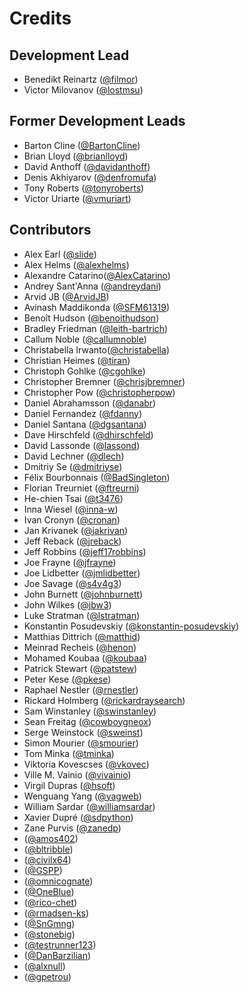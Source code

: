 # Credits

## Development Lead

-   Benedikt Reinartz ([@filmor](https://github.com/filmor))
-   Victor Milovanov ([@lostmsu](https://github.com/lostmsu))

## Former Development Leads
-   Barton Cline ([@BartonCline](https://github.com/BartonCline))
-   Brian Lloyd ([@brianlloyd](https://github.com/brianlloyd))
-   David Anthoff ([@davidanthoff](https://github.com/davidanthoff))
-   Denis Akhiyarov ([@denfromufa](https://github.com/denfromufa))
-   Tony Roberts ([@tonyroberts](https://github.com/tonyroberts))
-   Victor Uriarte ([@vmuriart](https://github.com/vmuriart))

## Contributors

-   Alex Earl ([@slide](https://github.com/slide))
-   Alex Helms ([@alexhelms](https://github.com/alexhelms))
-   Alexandre Catarino([@AlexCatarino](https://github.com/AlexCatarino))
-   Andrey Sant'Anna ([@andreydani](https://github.com/andreydani))
-   Arvid JB ([@ArvidJB](https://github.com/ArvidJB))
-   Avinash Maddikonda ([@SFM61319](https://github.com/SFM61319))
-   Benoît Hudson ([@benoithudson](https://github.com/benoithudson))
-   Bradley Friedman ([@leith-bartrich](https://github.com/leith-bartrich))
-   Callum Noble ([@callumnoble](https://github.com/callumnoble))
-   Christabella Irwanto([@christabella](https://github.com/christabella))
-   Christian Heimes ([@tiran](https://github.com/tiran))
-   Christoph Gohlke ([@cgohlke](https://github.com/cgohlke))
-   Christopher Bremner ([@chrisjbremner](https://github.com/chrisjbremner))
-   Christopher Pow ([@christopherpow](https://github.com/christopherpow))
-   Daniel Abrahamsson ([@danabr](https://github.com/danabr))
-   Daniel Fernandez ([@fdanny](https://github.com/fdanny))
-   Daniel Santana ([@dgsantana](https://github.com/dgsantana))
-   Dave Hirschfeld ([@dhirschfeld](https://github.com/dhirschfeld))
-   David Lassonde ([@lassond](https://github.com/lassond))
-   David Lechner ([@dlech](https://github.com/dlech))
-   Dmitriy Se ([@dmitriyse](https://github.com/dmitriyse))
-   Félix Bourbonnais ([@BadSingleton](https://github.com/BadSingleton))
-   Florian Treurniet ([@ftreurni](https://github.com/ftreurni))
-   He-chien Tsai ([@t3476](https://github.com/t3476))
-   Inna Wiesel ([@inna-w](https://github.com/inna-w))
-   Ivan Cronyn ([@cronan](https://github.com/cronan))
-   Jan Krivanek ([@jakrivan](https://github.com/jakrivan))
-   Jeff Reback ([@jreback](https://github.com/jreback))
-   Jeff Robbins ([@jeff17robbins](https://github.com/jeff17robbins))
-   Joe Frayne ([@jfrayne](https://github.com/jfrayne))
-   Joe Lidbetter ([@jmlidbetter](https://github.com/jmlidbetter))
-   Joe Savage ([@s4v4g3](https://github.com/s4v4g3))
-   John Burnett ([@johnburnett](https://github.com/johnburnett))
-   John Wilkes ([@jbw3](https://github.com/jbw3))
-   Luke Stratman ([@lstratman](https://github.com/lstratman))
-   Konstantin Posudevskiy ([@konstantin-posudevskiy](https://github.com/konstantin-posudevskiy))
-   Matthias Dittrich ([@matthid](https://github.com/matthid))
-   Meinrad Recheis ([@henon](https://github.com/henon))
-   Mohamed Koubaa ([@koubaa](https://github.com/koubaa))
-   Patrick Stewart ([@patstew](https://github.com/patstew))
-   Peter Kese ([@pkese](https://github.com/pkese))
-   Raphael Nestler ([@rnestler](https://github.com/rnestler))
-   Rickard Holmberg ([@rickardraysearch](https://github.com/rickardraysearch))
-   Sam Winstanley ([@swinstanley](https://github.com/swinstanley))
-   Sean Freitag ([@cowboygneox](https://github.com/cowboygneox))
-   Serge Weinstock ([@sweinst](https://github.com/sweinst))
-   Simon Mourier ([@smourier](https://github.com/smourier))
-   Tom Minka ([@tminka](https://github.com/tminka))
-   Viktoria Kovescses ([@vkovec](https://github.com/vkovec))
-   Ville M. Vainio ([@vivainio](https://github.com/vivainio))
-   Virgil Dupras ([@hsoft](https://github.com/hsoft))
-   Wenguang Yang ([@yagweb](https://github.com/yagweb))
-   William Sardar ([@williamsardar](https://github.com/williamsardar))
-   Xavier Dupré ([@sdpython](https://github.com/sdpython))
-   Zane Purvis ([@zanedp](https://github.com/zanedp))
-   ([@amos402](https://github.com/amos402))
-   ([@bltribble](https://github.com/bltribble))
-   ([@civilx64](https://github.com/civilx64))
-   ([@GSPP](https://github.com/GSPP))
-   ([@omnicognate](https://github.com/omnicognate))
-   ([@OneBlue](https://github.com/OneBlue))
-   ([@rico-chet](https://github.com/rico-chet))
-   ([@rmadsen-ks](https://github.com/rmadsen-ks))
-   ([@SnGmng](https://github.com/SnGmng))
-   ([@stonebig](https://github.com/stonebig))
-   ([@testrunner123](https://github.com/testrunner123))
-   ([@DanBarzilian](https://github.com/DanBarzilian))
-   ([@alxnull](https://github.com/alxnull))
-   ([@gpetrou](https://github.com/gpetrou))

